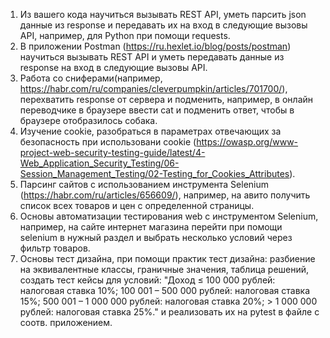 1. Из вашего кода научиться вызывать REST API, уметь парсить json данные из response и передавать их на вход в следующие вызовы API, например, для Python при помощи requests.
2. В приложении Postman (https://ru.hexlet.io/blog/posts/postman) научиться вызывать REST API и уметь передавать данные из response на вход в следующие вызовы API.
3. Работа со сниферами(например, https://habr.com/ru/companies/cleverpumpkin/articles/701700/), перехватить response от сервера и подменить, например, в онлайн переводчике в браузере ввести cat и подменить ответ, чтобы в браузере отобразилось собака.
4. Изучение cookie, разобраться в параметрах отвечающих за безопасность при использовани cookie (https://owasp.org/www-project-web-security-testing-guide/latest/4-Web_Application_Security_Testing/06-Session_Management_Testing/02-Testing_for_Cookies_Attributes).
5. Парсинг сайтов с использованием инструмента Selenium (https://habr.com/ru/articles/656609/), например, на авито получить список всех товаров и цен с определенной страницы.
6. Основы автоматизации тестирования web с инструментом Selenium, например, на сайте интернет магазина перейти при помощи selenium в нужный раздел и выбрать несколько условий через фильтр товаров.
7. Основы тест дизайна, при помощи практик тест дизайна: разбиение на эквивалентные классы, граничные значения, таблица решений, создать тест кейсы для условий: "Доход ≤ 100 000 рублей: налоговая ставка 10%; 100 001 – 500 000 рублей: налоговая ставка 15%; 500 001 – 1 000 000 рублей: налоговая ставка 20%; > 1 000 000 рублей: налоговая ставка 25%." и реализовать их на pytest в файле с соотв. приложением.
